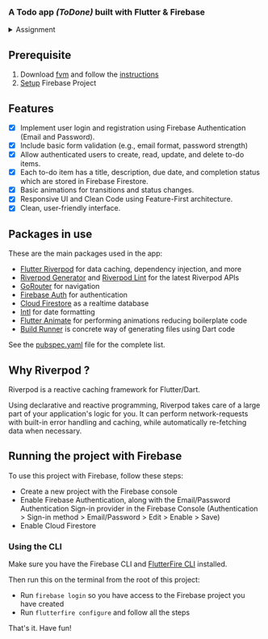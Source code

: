 ### A Todo app _(ToDone)_ built with Flutter & Firebase

<details>
<summary>Assignment</summary>
  
**Assignment: To-Do List App**

**Objective:** Build a simple yet functional To-Do List application using Flutter.

**Task:** Develop a To-Do List application with the following features:

**User Authentication:**
1. Implement user login and registration using Firebase Authentication.
2. Use email and password as the login method.
3. Include basic form validation (e.g., email format, password strength).

**To-Do List:**
1. Allow authenticated users to create, read, update, and delete to-do items.
2. Each to-do item should have a title, description, due date, and completion status.
3. Store to-do items in Firebase Firestore, associating them with the logged-in user.

**State Management:**
1. Use a state management solution such as Provider, Riverpod, or Bloc.
2. Justify your choice in the README file.

**UI/UX:**
1. Design a clean, user-friendly interface.
2. Ensure the app is responsive and works on both Android and iOS devices.
3. Include basic animations for transitions and status changes.

**Technical Requirements:**
1. Use the latest version of Flutter and Dart.
2. Implement asynchronous programming and error handling.
3. Follow best practices for clean and maintainable code.

### Deliverables
**Flutter Project:**
1. Host the project in a public Git repository (e.g., GitHub, GitLab).
2. Include a README file with setup instructions, state management justification, and any additional notes or assumptions.

**Video Demonstration:**
1. Record a short video (2-3 minutes) demonstrating the functionality of the app.
2. Showcase the user authentication flow, to-do list management, and any animations.

</details>

## Prerequisite
1. Download [fvm](https://fvm.app/) and follow the [instructions](https://fvm.app/documentation/guides/basic-commands#examples-1)
2. [Setup](https://github.com/Alvish0407/kaam-hiring-test/blob/main/README.md#running-the-project-with-firebase) Firebase Project

## Features

- [x] Implement user login and registration using Firebase Authentication (Email and Password).
- [x] Include basic form validation (e.g., email format, password strength)
- [x] Allow authenticated users to create, read, update, and delete to-do items.
- [x] Each to-do item has a title, description, due date, and completion status which are stored in Firebase Firestore.
- [x] Basic animations for transitions and status changes.
- [x] Responsive UI and Clean Code using Feature-First architecture.
- [x] Clean, user-friendly interface.

## Packages in use

These are the main packages used in the app:

- [Flutter Riverpod](https://pub.dev/packages/flutter_riverpod) for data caching, dependency injection, and more
- [Riverpod Generator](https://pub.dev/packages/riverpod_generator) and [Riverpod Lint](https://pub.dev/packages/riverpod_lint) for the latest Riverpod APIs
- [GoRouter](https://pub.dev/packages/go_router) for navigation
- [Firebase Auth](https://pub.dev/packages/firebase_auth) for authentication
- [Cloud Firestore](https://pub.dev/packages/cloud_firestore) as a realtime database
- [Intl](https://pub.dev/packages/intl) for date formatting
- [Flutter Animate](https://pub.dev/packages/flutter_animate) for performing animations reducing boilerplate code
- [Build Runner](https://pub.dev/packages/build_runner) is concrete way of generating files using Dart code

See the [pubspec.yaml](pubspec.yaml) file for the complete list.

## Why Riverpod ?
Riverpod is a reactive caching framework for Flutter/Dart.

Using declarative and reactive programming, Riverpod takes care of a large part of your application's logic for you. It can perform network-requests with built-in error handling and caching, while automatically re-fetching data when necessary.

## Running the project with Firebase

To use this project with Firebase, follow these steps:

- Create a new project with the Firebase console
- Enable Firebase Authentication, along with the Email/Password Authentication Sign-in provider in the Firebase Console (Authentication > Sign-in method > Email/Password > Edit > Enable > Save)
- Enable Cloud Firestore

### Using the CLI

Make sure you have the Firebase CLI and [FlutterFire CLI](https://pub.dev/packages/flutterfire_cli) installed.

Then run this on the terminal from the root of this project:

- Run `firebase login` so you have access to the Firebase project you have created
- Run `flutterfire configure` and follow all the steps

That's it. Have fun!
